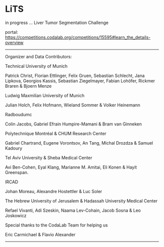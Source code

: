 # LiTS
in progress ...
Liver Tumor Segmentation Challenge

portal:
https://competitions.codalab.org/competitions/15595#learn_the_details-overview
_______________________________________________________________________________
Organizer and Data Contributors:


Technical University of Munich

Patrick Christ, Florian Ettlinger, Felix Gruen, Sebastian Schlecht,
Jana Lipkova, Georgios Kassis, Sebastian Ziegelmayer, Fabian Lohöfer,
Rickmer Braren & Bjoern Menze


Ludwig Maxmilian University of Munich

Julian Holch, Felix Hofmann, Wieland Sommer & Volker Heinemann


Radboudumc

Colin Jacobs, Gabriel Efrain Humpire-Mamani & Bram van Ginneken


Polytechnique Montréal & CHUM Research Center

Gabriel Chartrand, Eugene Vorontsov, An Tang, Michal Drozdza & Samuel Kadoury


Tel Aviv University & Sheba Medical Center

Avi Ben-Cohen, Eyal Klang, Marianne M. Amitai, Eli Konen & Hayit Greenspan.


IRCAD

Johan Moreau, Alexandre Hostettler & Luc Soler


The Hebrew University of Jerusalem & Hadassah University Medical Center

Refael Vivanti, Adi Szeskin, Naama Lev-Cohain, Jacob Sosna & Leo Joskowicz


Special thanks to the CodaLab Team for helping us

Eric Carmichael & Flavio Alexander
_______________________________________________________________________________

